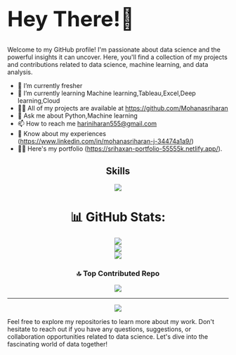 <div align="left">
  <h1 style="font-size: 48px;"><b>Hey There!👋</b></h1>

Welcome to my GitHub profile! I'm passionate about data science and the powerful insights it can uncover. Here, you'll find a collection of my projects and contributions related to data science, machine learning, and data analysis.

- 🔭 I’m currently fresher
- 🌱 I’m currently learning Machine learning,Tableau,Excel,Deep learning,Cloud
- 👨‍💻 All of my projects are available at https://github.com/Mohanasriharan
- 💬 Ask me about Python,Machine learning
- 📫 How to reach me hariniharan555@gmail.com
- 📄 Know about my experiences (https://www.linkedin.com/in/mohanasriharan-j-34474a1a9/)
- 👨‍💻 Here's my portfolio (https://srihaxan-portfolio-55555k.netlify.app/).

<div align="center">
  <h2>Skills</h2>
  
  <a href="https://skillicons.dev">
    <img src="https://skillicons.dev/icons?i=html,css,python,aws,gcp,vscode,postgresql" />
  </a>

  # 📊 GitHub Stats:
![](https://github-readme-stats.vercel.app/api?username=Mohanasriharan&theme=dark&hide_border=false&include_all_commits=true&count_private=true)<br/>
![](https://github-readme-streak-stats.herokuapp.com/?user=Mohanasriharan&theme=dark&hide_border=false)<br/>
![](https://github-readme-stats.vercel.app/api/top-langs/?username=Mohanasriharan&theme=dark&hide_border=false&include_all_commits=true&count_private=true&layout=compact)

### 🔝 Top Contributed Repo
![](https://github-contributor-stats.vercel.app/api?username=Mohanasriharan&limit=5&theme=dark&combine_all_yearly_contributions=true)

---
[![](https://visitcount.itsvg.in/api?id=Mohanasriharan&icon=0&color=0)](https://visitcount.itsvg.in)
</div>



Feel free to explore my repositories to learn more about my work. Don't hesitate to reach out if you have any questions, suggestions, or collaboration opportunities related to data science. Let's dive into the fascinating world of data together!
